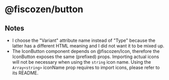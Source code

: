 # @fiscozen/button

## Notes
- I choose the "Variant" attribute name instead of "Type" because the latter has a different HTML meaning and I did not want it to be mixed up.
- The IconButton component depends on @fiscozen/Icon, therefore the IconButton exposes the same (prefixed) props. Importing actual icons will not be necessary when using the `string` icon name. Using the `Array<string>` iconName prop requires to import icons, please refer to its README. 